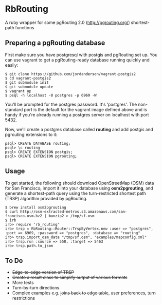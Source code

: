 # RbRouting

A ruby wrapper for some pgRouting 2.0 (http://pgrouting.org/) shortest-path functions

## Preparing a pgRouting database

First make sure you have postgresql with postgis and pgRouting set up. You can use vagrant to get a pgRouting-ready database running quickly and easily:

    $ git clone https://github.com/jordanderson/vagrant-postgis2
    $ cd vagrant-postgis2
    $ git submodule init
    $ git submodule update
    $ vagrant up
    $ psql -h localhost -U postgres -p 6969 -W 

You'll be prompted for the postgres password. It's 'postgres'. The non-standard port is the default for the vagrant image defined above and is handy if you're already running a postgres server on localhost with port 5432. 

Now, we'll create a postgres database called **routing** and add postgis and pgrouting extensions to it:

    psql> CREATE DATABASE routing;
    psql> \c routing
    psql> CREATE EXTENSION postgis;
    psql> CREATE EXTENSION pgrouting; 

## Usage

To get started, the following should download OpenStreetMap (OSM) data for San Francisco, import it into your database using **osm2pgrouting**, and generate a shortest-path query using the turn-restricted shortest path (TRSP) algorithm provided by pgRouting.

    $ brew install osm2pgrouting
    $ curl http://osm-extracted-metros.s3.amazonaws.com/san-francisco.osm.bz2 | bunzip2 > /tmp/sf.osm
    $ irb
    irb> require 'rb_routing'
    irb> trsp = RbRouting::Router::TrspByVertex.new :user => "postgres", :port => 6969, :password => "postgres", :database => "routing"
    irb> trsp.import_osm_data "/tmp/sf.osm", "examples/mapconfig.xml"
    irb> trsp.run :source => 550, :target => 5463
    irb> trsp.path.to_json

## To Do

- ~~Edge-to-edge version of TRSP~~
- ~~Create a result class to simplify output of various formats~~
- More tests
- Turn-by-turn directions
- Complex examples e.g. ~~joins back to edge table~~, user preferences, turn restrictions
